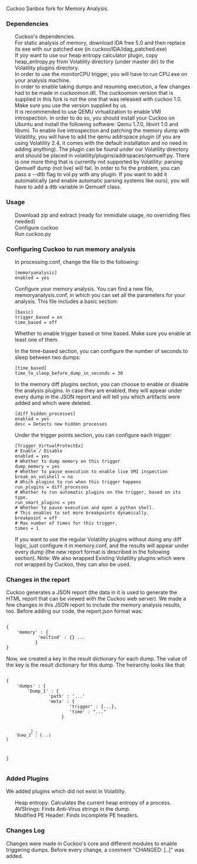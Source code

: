 Cuckoo Sanbox fork for Memory Analysis.

<h3>
<a name="user-content-authors" class="anchor" href="#dependencies" aria-hidden="true"><span class="octicon octicon-link"></span></a>Dependencies</h3>
<ul class="task-list">
<li>Cuckoo's dependencies.</li>
<li>For static analysis of memory, download IDA free 5.0 and then replace its exe with our patched exe (in cuckoo/IDA/idag_patched.exe)</li>
<li>If yoy want to use our heap entropy calculator plugin, copy heap_entropy.py from Volatility directory (under master dir) to the Volatility plugins directory.</li>
<li>In order to use the monitorCPU trigger, you will have to run CPU.exe on your analysis machine.</li>
<li>In order to enable taking dumps and resuming execution, a few changes had to be made in cuckoomon.dll. The cuckoomon version that is supplied in this fork is not the one that was released with cuckoo 1.0. Make sure you use the version supplied by us.</li>
<li>It is recommended to use QEMU virtualization to enable VMI introspection. In order to do so, you should install your Cuckoo on Ubuntu and install the following software: Qemu 1.7.0, libvirt 1.0 and libvmi. To enable live introspection and patching the memory dump with Volatility, you will have to add the qemu addrspace plugin (if you are using Volatility 2.4, it comes with the default installation and no need in adding anything). The plugin can be found under our Volatility directory and should be placed in volatility/plugins/addrspaces/qemuelf.py. There is one more thing that is currently not supported by Volatility: parsing Qemuelf dump (not live) will fail. In order to fix the problem, you can pass a --dtb flag to vol.py with any plugin. If you want to add it automatically (and enable automatic parsing systems like ours), you will have to add a dtb variable in Qemuelf class.</li>
</ul>

<h3>
<a name="user-content-authors" class="anchor" href="#dependencies" aria-hidden="true"><span class="octicon octicon-link"></span></a>Usage</h3>
<ul class="task-list">
<li>Download zip and extract (ready for immidiate usage, no overriding files needed)</li>
<li>Configure cuckoo</li>
<li>Run cuckoo.py</li>
</ul>

<h3>
<a name="user-content-authors" class="anchor" href="#dependencies" aria-hidden="true"><span class="octicon octicon-link"></span></a>Configuring Cuckoo to run memory analysis</h3>
<ul class="task-list">
<li>In processing.conf, change the file to the following:
<pre><code>[memoryanalysis]
enabled = yes
</code></pre>
</li>
<li>Configure your memory analysis. You can find a new file, memoryanalysis.conf, in which you can set all the parameters for your analysis. This file includes a basic section:
<pre><code>[basic]
trigger_based = on
time_based = off
</code></pre>
Whether to enable trigger based or time based. Make sure you enable at least one of them.

In the time-based section, you can configure the number of seconds to sleep between two dumps:
<pre><code>[time_based]
time_to_sleep_before_dump_in_seconds = 30
</code></pre>
In the memory diff plugins section, you can choose to enable or disable the analysis plugins.
In case they are enabled, they will appear under every dump in the JSON report and will tell you which artifacts were added and which were deleted.
<pre><code>[diff_hidden_processes]
enabled = yes
desc = Detects new hidden processes
</code></pre>
Under the trigger points section, you can configure each trigger:
<pre><code>[Trigger_VirtualProtectEx]
# Enable / Disable
enabled = yes
# Whether to dump memory on this trigger
dump_memory = yes
# Whether to pause execution to enable live VMI inspection
break_on_volshell = no
# Which plugins to run when this trigger happens
run_plugins = diff_processes
# Whether to run automatic plugins on the trigger, based on its type.
run_smart_plugins = yes
# Whether to pause execution and open a python shell. 
# This enables to set more breakpoints dynamically.
breakpoint = off
# Max number of times for this trigger.
times = 1
</code></pre>
</li>
<li>If you want to use the regular Volatility plugins without doing any diff logic, just configure it in memory.conf, and the results will appear under every dump (the new report format is described in the following section).
Note: We also wrapped Existing Volatility plugins which were not wrapped by Cuckoo, they can also be used.</li>

</ul>
<h3>
<a name="user-content-authors" class="anchor" href="#dependencies" aria-hidden="true"><span class="octicon octicon-link"></span></a>Changes in the report</h3>
Cuckoo generates a JSON report (the data in it is used to generate the HTML report that can be viewed with the Cuckoo web server).
We made a few changes in this JSON report to include the memory analysis results, too.
Before adding our code, the report.json format was:
<pre><code>
{
	'memory' : {
			'malfind' : {} ...
		   }
}
</code></pre>
Now, we created a key in the result dictionary for each dump. The value of the key is the result dictionary for this dump.
The heirarchy looks like that:
<pre><code>
{
	'dumps' : {
		'Dump_1' : {
				'path' : '...'
				'meta' : {
						'trigger' : {...},
						'time' : "..."
					 }
		
			   } ,
		'Dump_2' : {...}
	}
}
</code></pre>

<h3>
<a name="user-content-authors" class="anchor" href="#dependencies" aria-hidden="true"><span class="octicon octicon-link"></span></a>Added Plugins</h3>
We added plugins which did not exist in Volatility.
<ul class="task-list">
<li>Heap entropy: Calculates the current heap entropy of a process.</li>
<li>AVStrings: Finds Anti-Virus strings in the dump.</li>
<li>Modified PE Header: Finds incomplete PE headers.</li>
</ul>

<h3>
<a name="user-content-authors" class="anchor" href="#dependencies" aria-hidden="true"><span class="octicon octicon-link"></span></a>Changes Log</h3>
Changes were made in Cuckoo's core and different modules to enable triggering dumps. Before every change, a comment "CHANGED: [..]" was added.

